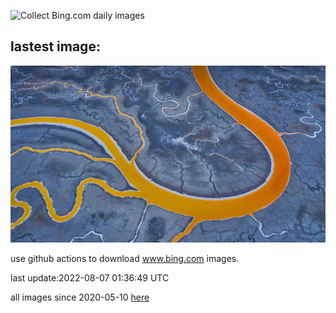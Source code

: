 ![Collect Bing.com daily images](https://github.com/counter2015/bing-daily-images/workflows/Collect%20Bing.com%20daily%20images/badge.svg)
## lastest image:
![](images/SFSaltFlats.jpg)

use github actions to download www.bing.com images.

last update:2022-08-07 01:36:49 UTC

all images since 2020-05-10 [here](https://github.com/counter2015/bing-daily-images/tree/master/images) 
